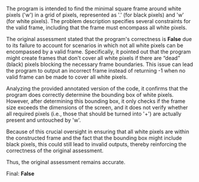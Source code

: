 The program is intended to find the minimal square frame around white pixels ('w') in a grid of pixels, represented as '.' (for black pixels) and 'w' (for white pixels). The problem description specifies several constraints for the valid frame, including that the frame must encompass all white pixels.

The original assessment stated that the program's correctness is **False** due to its failure to account for scenarios in which not all white pixels can be encompassed by a valid frame. Specifically, it pointed out that the program might create frames that don't cover all white pixels if there are “dead” (black) pixels blocking the necessary frame boundaries. This issue can lead the program to output an incorrect frame instead of returning -1 when no valid frame can be made to cover all white pixels.

Analyzing the provided annotated version of the code, it confirms that the program does correctly determine the bounding box of white pixels. However, after determining this bounding box, it only checks if the frame size exceeds the dimensions of the screen, and it does not verify whether all required pixels (i.e., those that should be turned into '+') are actually present and untouched by 'w'.

Because of this crucial oversight in ensuring that all white pixels are within the constructed frame and the fact that the bounding box might include black pixels, this could still lead to invalid outputs, thereby reinforcing the correctness of the original assessment.

Thus, the original assessment remains accurate.

Final: **False**